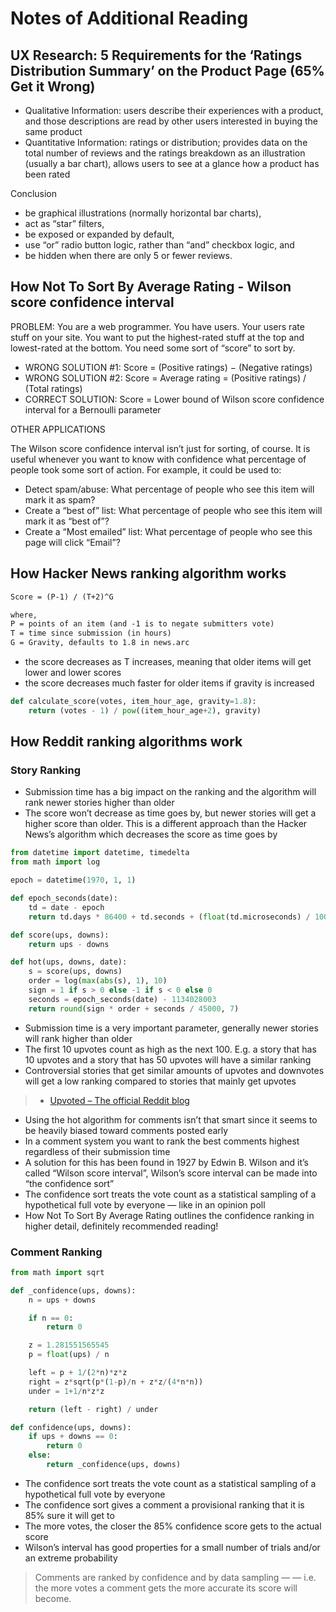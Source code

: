 # Notes of Additional Reading

## UX Research: 5 Requirements for the ‘Ratings Distribution Summary’ on the Product Page (65% Get it Wrong)

* Qualitative Information: users describe their experiences with a product, and those descriptions are read by other users interested in buying the same product
* Quantitative Information: ratings or distribution; provides data on the total number of reviews and the ratings breakdown as an illustration (usually a bar chart), allows users to see at a glance how a product has been rated

Conclusion

* be graphical illustrations (normally horizontal bar charts),
* act as “star” filters,
* be exposed or expanded by default,
* use “or” radio button logic, rather than “and” checkbox logic, and
* be hidden when there are only 5 or fewer reviews.

## How Not To Sort By Average Rating - Wilson score confidence interval

PROBLEM: You are a web programmer. You have users. Your users rate stuff on your site. You want to put the highest-rated stuff at the top and lowest-rated at the bottom. You need some sort of “score” to sort by.

* WRONG SOLUTION #1: Score = (Positive ratings) − (Negative ratings)
* WRONG SOLUTION #2: Score = Average rating = (Positive ratings) / (Total ratings)
* CORRECT SOLUTION: Score = Lower bound of Wilson score confidence interval for a Bernoulli parameter

OTHER APPLICATIONS

The Wilson score confidence interval isn’t just for sorting, of course. It is useful whenever you want to know with confidence what percentage of people took some sort of action. For example, it could be used to:

* Detect spam/abuse: What percentage of people who see this item will mark it as spam?
* Create a “best of” list: What percentage of people who see this item will mark it as “best of”?
* Create a “Most emailed” list: What percentage of people who see this page will click “Email”?

## How Hacker News ranking algorithm works

```txt
Score = (P-1) / (T+2)^G

where,
P = points of an item (and -1 is to negate submitters vote)
T = time since submission (in hours)
G = Gravity, defaults to 1.8 in news.arc
```

* the score decreases as T increases, meaning that older items will get lower and lower scores
* the score decreases much faster for older items if gravity is increased

```py
def calculate_score(votes, item_hour_age, gravity=1.8):
    return (votes - 1) / pow((item_hour_age+2), gravity)
```

## How Reddit ranking algorithms work

### Story Ranking

* Submission time has a big impact on the ranking and the algorithm will rank newer stories higher than older
* The score won’t decrease as time goes by, but newer stories will get a higher score than older. This is a different approach than the Hacker News’s algorithm which decreases the score as time goes by

```py
from datetime import datetime, timedelta
from math import log

epoch = datetime(1970, 1, 1)

def epoch_seconds(date):
    td = date - epoch
    return td.days * 86400 + td.seconds + (float(td.microseconds) / 1000000)

def score(ups, downs):
    return ups - downs

def hot(ups, downs, date):
    s = score(ups, downs)
    order = log(max(abs(s), 1), 10)
    sign = 1 if s > 0 else -1 if s < 0 else 0
    seconds = epoch_seconds(date) - 1134028003
    return round(sign * order + seconds / 45000, 7)
```

* Submission time is a very important parameter, generally newer stories will rank higher than older
* The first 10 upvotes count as high as the next 100. E.g. a story that has 10 upvotes and a story that has 50 upvotes will have a similar ranking
* Controversial stories that get similar amounts of upvotes and downvotes will get a low ranking compared to stories that mainly get upvotes

> * [Upvoted – The official Reddit blog](https://redditblog.com/)

* Using the hot algorithm for comments isn’t that smart since it seems to be heavily biased toward comments posted early
* In a comment system you want to rank the best comments highest regardless of their submission time
* A solution for this has been found in 1927 by Edwin B. Wilson and it’s called “Wilson score interval”, Wilson’s score interval can be made into “the confidence sort”
* The confidence sort treats the vote count as a statistical sampling of a hypothetical full vote by everyone — like in an opinion poll
* How Not To Sort By Average Rating outlines the confidence ranking in higher detail, definitely recommended reading!

### Comment Ranking

```py
from math import sqrt

def _confidence(ups, downs):
    n = ups + downs

    if n == 0:
        return 0

    z = 1.281551565545
    p = float(ups) / n

    left = p + 1/(2*n)*z*z
    right = z*sqrt(p*(1-p)/n + z*z/(4*n*n))
    under = 1+1/n*z*z

    return (left - right) / under

def confidence(ups, downs):
    if ups + downs == 0:
        return 0
    else:
        return _confidence(ups, downs)
```

* The confidence sort treats the vote count as a statistical sampling of a hypothetical full vote by everyone
* The confidence sort gives a comment a provisional ranking that it is 85% sure it will get to
* The more votes, the closer the 85% confidence score gets to the actual score
* Wilson’s interval has good properties for a small number of trials and/or an extreme probability

> Comments are ranked by confidence and by data sampling — — i.e. the more votes a comment gets the more accurate its score will become.
